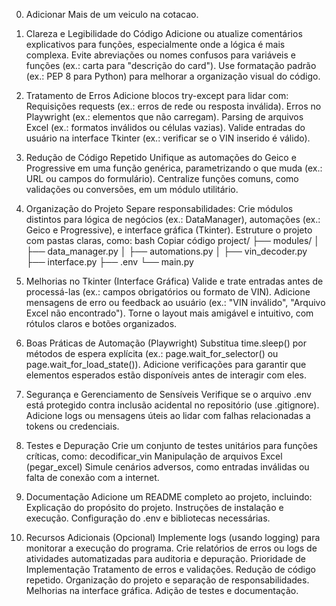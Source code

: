 0. Adicionar Mais de um veiculo na cotacao.


1. Clareza e Legibilidade do Código
Adicione ou atualize comentários explicativos para funções, especialmente onde a lógica é mais complexa.
Evite abreviações ou nomes confusos para variáveis e funções (ex.: carta para "descrição do card").
Use formatação padrão (ex.: PEP 8 para Python) para melhorar a organização visual do código.


2. Tratamento de Erros
Adicione blocos try-except para lidar com:
Requisições requests (ex.: erros de rede ou resposta inválida).
Erros no Playwright (ex.: elementos que não carregam).
Parsing de arquivos Excel (ex.: formatos inválidos ou células vazias).
Valide entradas do usuário na interface Tkinter (ex.: verificar se o VIN inserido é válido).


3. Redução de Código Repetido
Unifique as automações do Geico e Progressive em uma função genérica, parametrizando o que muda (ex.: URL ou campos do formulário).
Centralize funções comuns, como validações ou conversões, em um módulo utilitário.


4. Organização do Projeto
Separe responsabilidades:
Crie módulos distintos para lógica de negócios (ex.: DataManager), automações (ex.: Geico e Progressive), e interface gráfica (Tkinter).
Estruture o projeto com pastas claras, como:
bash
Copiar código
project/
├── modules/
│   ├── data_manager.py
│   ├── automations.py
│   ├── vin_decoder.py
├── interface.py
├── .env
└── main.py


5. Melhorias no Tkinter (Interface Gráfica)
Valide e trate entradas antes de processá-las (ex.: campos obrigatórios ou formato de VIN).
Adicione mensagens de erro ou feedback ao usuário (ex.: "VIN inválido", "Arquivo Excel não encontrado").
Torne o layout mais amigável e intuitivo, com rótulos claros e botões organizados.



6. Boas Práticas de Automação (Playwright)
Substitua time.sleep() por métodos de espera explícita (ex.: page.wait_for_selector() ou page.wait_for_load_state()).
Adicione verificações para garantir que elementos esperados estão disponíveis antes de interagir com eles.



7. Segurança e Gerenciamento de Sensíveis
Verifique se o arquivo .env está protegido contra inclusão acidental no repositório (use .gitignore).
Adicione logs ou mensagens úteis ao lidar com falhas relacionadas a tokens ou credenciais.



8. Testes e Depuração
Crie um conjunto de testes unitários para funções críticas, como:
decodificar_vin
Manipulação de arquivos Excel (pegar_excel)
Simule cenários adversos, como entradas inválidas ou falta de conexão com a internet.



9. Documentação
Adicione um README completo ao projeto, incluindo:
Explicação do propósito do projeto.
Instruções de instalação e execução.
Configuração do .env e bibliotecas necessárias.



10. Recursos Adicionais (Opcional)
Implemente logs (usando logging) para monitorar a execução do programa.
Crie relatórios de erros ou logs de atividades automatizadas para auditoria e depuração.
Prioridade de Implementação
Tratamento de erros e validações.
Redução de código repetido.
Organização do projeto e separação de responsabilidades.
Melhorias na interface gráfica.
Adição de testes e documentação.